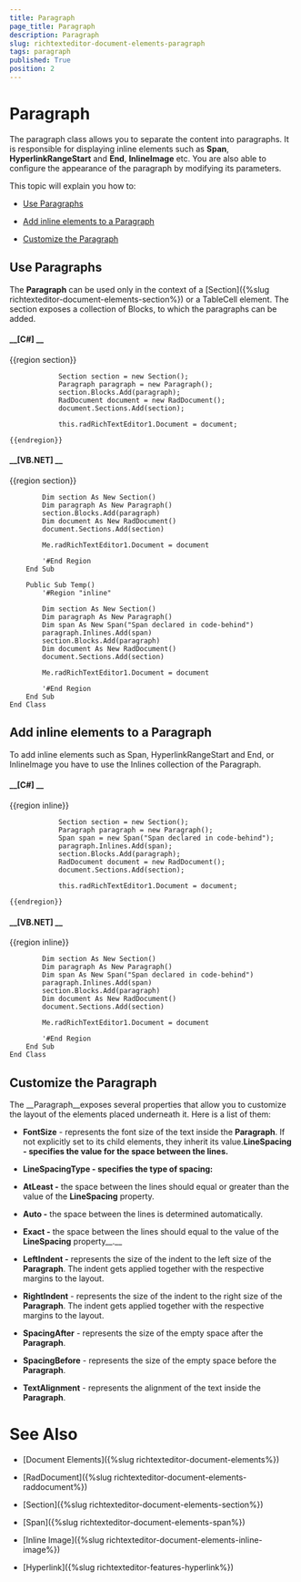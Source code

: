 ```yaml
---
title: Paragraph
page_title: Paragraph
description: Paragraph
slug: richtexteditor-document-elements-paragraph
tags: paragraph
published: True
position: 2
---
```


# Paragraph



The paragraph class allows you to separate the content into paragraphs. It is responsible for displaying inline elements such as
        __Span__, __HyperlinkRangeStart__ and __End__, __InlineImage__ etc.
        You are also able to configure the appearance of the paragraph by modifying its parameters.
      

This topic will explain you how to:

* [Use Paragraphs](#use-paragraphs)

* [Add inline elements to a Paragraph](#add-inline-elements-to-a-paragraph)

* [Customize the Paragraph](#customize-the-paragraph)

## Use Paragraphs

The __Paragraph__ can be used only in the context of a [Section]({%slug richtexteditor-document-elements-section%}) or a
          TableCell element. The section exposes a collection of Blocks, to which the paragraphs can be added.
        

#### __[C#] __

{{region section}}
	            
	            Section section = new Section();
	            Paragraph paragraph = new Paragraph();          
	            section.Blocks.Add(paragraph);
	            RadDocument document = new RadDocument();
	            document.Sections.Add(section);
	            
	            this.radRichTextEditor1.Document = document;
	
	{{endregion}}



#### __[VB.NET] __

{{region section}}
	
	        Dim section As New Section()
	        Dim paragraph As New Paragraph()    
	        section.Blocks.Add(paragraph)
	        Dim document As New RadDocument()
	        document.Sections.Add(section)
	
	        Me.radRichTextEditor1.Document = document
	
	        '#End Region
	    End Sub
	
	    Public Sub Temp()
	        '#Region "inline"
	
	        Dim section As New Section()
	        Dim paragraph As New Paragraph()
	        Dim span As New Span("Span declared in code-behind")
	        paragraph.Inlines.Add(span)
	        section.Blocks.Add(paragraph)
	        Dim document As New RadDocument()
	        document.Sections.Add(section)
	
	        Me.radRichTextEditor1.Document = document
	
	        '#End Region
	    End Sub
	End Class



## Add inline elements to a Paragraph

To add inline elements such as Span, HyperlinkRangeStart and End, or InlineImage you have to use the Inlines collection of the Paragraph.

#### __[C#] __

{{region inline}}
	            
	            Section section = new Section();
	            Paragraph paragraph = new Paragraph();
	            Span span = new Span("Span declared in code-behind");
	            paragraph.Inlines.Add(span);
	            section.Blocks.Add(paragraph);
	            RadDocument document = new RadDocument();
	            document.Sections.Add(section);
	    
	            this.radRichTextEditor1.Document = document;
	
	{{endregion}}



#### __[VB.NET] __

{{region inline}}
	
	        Dim section As New Section()
	        Dim paragraph As New Paragraph()
	        Dim span As New Span("Span declared in code-behind")
	        paragraph.Inlines.Add(span)
	        section.Blocks.Add(paragraph)
	        Dim document As New RadDocument()
	        document.Sections.Add(section)
	
	        Me.radRichTextEditor1.Document = document
	
	        '#End Region
	    End Sub
	End Class



## Customize the Paragraph

The __Paragraph__exposes several properties that allow you to customize the layout of the elements placed underneath it. Here is a
          list of them:
        

* __FontSize__ - represents the font size of the text inside the __Paragraph__. If not explicitly set to its
              child elements, they inherit its value.__LineSpacing - specifies the value for the space between the lines.__

* __LineSpacingType - specifies the type of spacing:__

* __AtLeast -__ the space between the lines should equal or greater than the value of the __LineSpacing__ property.
                

* __Auto -__ the space between the lines is determined automatically.
                

* __Exact -__ the space between the lines should equal to the value of the __LineSpacing__
                  property__.__

* __LeftIndent -__ represents the size of the indent to the left size of the __Paragraph__.
              The indent gets applied together with the respective margins to the layout.
            

* __RightIndent__ - represents the size of the indent to the right size of the __Paragraph__.
              The indent gets applied together with the respective margins to the layout.
            

* __SpacingAfter__ - represents the size of the empty space after the __Paragraph__.
            

* __SpacingBefore__ - represents the size of the empty space before the __Paragraph__.
            

* __TextAlignment__ - represents the alignment of the text inside the __Paragraph__.
            

# See Also

 * [Document Elements]({%slug richtexteditor-document-elements%})

 * [RadDocument]({%slug richtexteditor-document-elements-raddocument%})

 * [Section]({%slug richtexteditor-document-elements-section%})

 * [Span]({%slug richtexteditor-document-elements-span%})

 * [Inline Image]({%slug richtexteditor-document-elements-inline-image%})

 * [Hyperlink]({%slug richtexteditor-features-hyperlink%})
